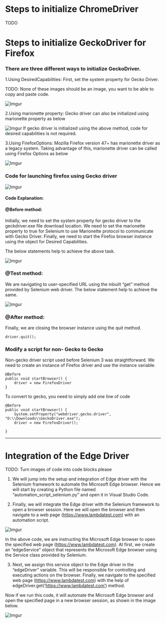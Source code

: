 # Steps to initialize ChromeDriver

TODO

# Steps to initialize GeckoDriver for Firefox

### There are three different ways to initialize GeckoDriver.

1.Using DesiredCapabilities:
First, set the system property for Gecko Driver.

TODO: None of these images should be an image, you want to be able to copy and paste code.

![Imgur](https://i.imgur.com/3xTUdpO.png)

2.Using marionette property:
Gecko driver can also be initialized using marionette property as below

![Imgur](https://i.imgur.com/DJvUkOk.png)
If gecko driver is initialized using the above method, code for desired capabilities is not required.

3.Using FirefoxOptions:
Mozilla Firefox version 47+ has marionette driver as a legacy system. Taking advantage of this, 
marionette driver can be called using Firefox Options as below

![Imgur](https://i.imgur.com/tabsEu6.png)

### Code for launching firefox using Gecko driver

![Imgur](https://i.imgur.com/VtBzYxQ.png)

#### Code Explanation:

#### @Before method:

Initially, we need to set the system property for gecko driver to the geckdriver.exe file download location. 
We need to set the marionette property to true for Selenium to use Marionette protocol to communicate with Gecko Driver. 
Finally, we need to start the Firefox browser instance using the object for Desired Capabilities.

The below statements help to achieve the above task.

![Imgur](https://i.imgur.com/vwnFtAk.png)

### @Test method:

We are navigating to user-specified URL using the inbuilt “get” method provided by Selenium web driver. 
The below statement help to achieve the same.

![Imgur](https://i.imgur.com/DWJC82v.png)

### @After method:

Finally, we are closing the browser instance using the quit method.

    driver.quit();

### Modify a script for non- Gecko to Gecko

Non-gecko driver script used before Selenium 3 was straightforward. 
We need to create an instance of Firefox driver and use the instance variable.

    @Before
    public void startBrowser() {
        driver = new FirefoxDriver
    }

To convert to gecko, you need to simply add one line of code

    @Before
    public void startBrowser() {
        System.setProperty("webdriver.gecko.driver", "D:\\Downloads\\GeckoDriver.exe");
        driver = new FirefoxDriver();

    }

---

# Integration of the Edge Driver

TODO: Turn images of code into code blocks please

1. We will jump into the setup and integration of Edge driver with the Selenium framework to automate the Microsoft Edge browser. 
Hence we will start by creating a Python file named “automation_script_selenium.py” and open it in Visual Studio Code.

2. Finally, we will integrate the Edge driver with the Selenium framework to open a browser session. 
Here we will open the browser and then navigate to a web page (https://www.lambdatest.com) with an automation script.

![Imgur](https://i.imgur.com/4qXLnUT.png)

In the above code, we are instructing the Microsoft Edge browser to open the specified web page (https://www.lambdatest.com). 
At first, we create an “edgeService” object that represents the Microsoft Edge browser using the Service class provided by Selenium.

3. Next, we assign this service object to the Edge driver in the “edgeDriver” variable. This will be responsible for controlling and executing actions on the browser. 
Finally, we navigate to the specified web page (https://www.lambdatest.com) with the help of edgeDriver.get(‘https://www.lambdatest.com’) method.

Now if we run this code, it will automate the Microsoft Edge browser and open the specified page in a new browser session, as shown in the image below.

![Imgur](https://i.imgur.com/r4koR4f.png)
